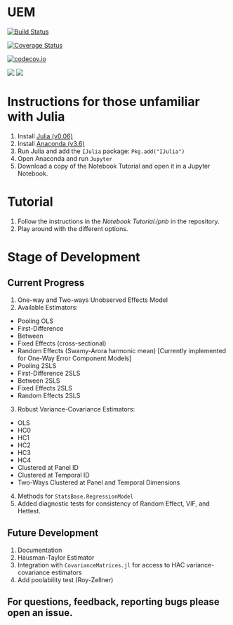 # UEM

[![Build Status](https://travis-ci.org/JuliaEconometrics/UEM.jl.svg?branch=master)](https://travis-ci.org/JuliaEconometrics/UEM.jl)

[![Coverage Status](https://coveralls.io/repos/Nosferican/UEM.jl/badge.svg?branch=master&service=github)](https://coveralls.io/github/Nosferican/UEM.jl?branch=master)

[![codecov.io](http://codecov.io/github/Nosferican/UEM.jl/coverage.svg?branch=master)](http://codecov.io/github/Nosferican/UEM.jl?branch=master)

[![](https://img.shields.io/badge/docs-stable-blue.svg)](https://JuliaEconometrics.github.io/UEM.jl/stable)
[![](https://img.shields.io/badge/docs-latest-blue.svg)](https://JuliaEconometrics.github.io/UEM.jl/latest)

# Instructions for those unfamiliar with Julia

1. Install [Julia (v0.06)](https://julialang.org/downloads/)
2. Install [Anaconda (v3.6)](https://www.continuum.io/downloads)
3. Run Julia and add the `IJulia` package: `Pkg.add("IJulia")`
4. Open Anaconda and run `Jupyter`
5. Download a copy of the Notebook Tutorial and open it in a Jupyter Notebook.

# Tutorial
1. Follow the instructions in the *Notebook Tutorial.ipnb* in the repository.
2. Play around with the different options.

# Stage of Development

## Current Progress

1. One-way and Two-ways Unobserved Effects Model
2. Available Estimators:
  - Pooling OLS
  - First-Difference
  - Between
  - Fixed Effects (cross-sectional)
  - Random Effects (Swamy-Arora harmonic mean) [Currently implemented for One-Way Error Component Models]
  - Pooling 2SLS
  - First-Difference 2SLS
  - Between 2SLS
  - Fixed Effects 2SLS
  - Random Effects 2SLS

3. Robust Variance-Covariance Estimators:
  - OLS
  - HC0
  - HC1
  - HC2
  - HC3
  - HC4
  - Clustered at Panel ID
  - Clustered at Temporal ID
  - Two-Ways Clustered at Panel and Temporal Dimensions
4. Methods for `StatsBase.RegressionModel`
5. Added diagnostic tests for consistency of Random Effect, VIF, and Hettest.

## Future Development

1. Documentation
2. Hausman-Taylor Estimator
3. Integration with `CovarianceMatrices.jl` for access to HAC variance-covariance estimators
4. Add poolability test (Roy-Zellner)

## For questions, feedback, reporting bugs please open an issue.
